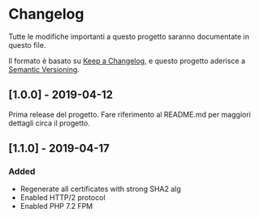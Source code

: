 # Changelog
Tutte le modifiche importanti a questo progetto saranno documentate in questo file.

Il formato è basato su [Keep a Changelog](https://keepachangelog.com/en/1.0.0/),
e questo progetto aderisce a [Semantic Versioning](https://semver.org/spec/v2.0.0.html).

## [1.0.0] - 2019-04-12
Prima release del progetto. Fare riferimento al README.md per maggiori dettagli
circa il progetto.

## [1.1.0] - 2019-04-17
### Added
- Regenerate all certificates with strong SHA2 alg
- Enabled HTTP/2 protocol
- Enabled PHP 7.2 FPM